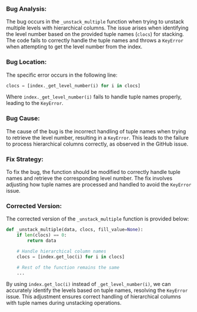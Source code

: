 ### Bug Analysis:
The bug occurs in the `_unstack_multiple` function when trying to unstack multiple levels with hierarchical columns. The issue arises when identifying the level number based on the provided tuple names (`clocs`) for stacking. The code fails to correctly handle the tuple names and throws a `KeyError` when attempting to get the level number from the index.

### Bug Location:
The specific error occurs in the following line:
```python
clocs = [index._get_level_number(i) for i in clocs]
```
Where `index._get_level_number(i)` fails to handle tuple names properly, leading to the `KeyError`.

### Bug Cause:
The cause of the bug is the incorrect handling of tuple names when trying to retrieve the level number, resulting in a `KeyError`. This leads to the failure to process hierarchical columns correctly, as observed in the GitHub issue.

### Fix Strategy:
To fix the bug, the function should be modified to correctly handle tuple names and retrieve the corresponding level number. The fix involves adjusting how tuple names are processed and handled to avoid the `KeyError` issue.

### Corrected Version:
The corrected version of the `_unstack_multiple` function is provided below:
```python
def _unstack_multiple(data, clocs, fill_value=None):
    if len(clocs) == 0:
        return data

    # Handle hierarchical column names
    clocs = [index.get_loc(i) for i in clocs]

    # Rest of the function remains the same
    ...
```

By using `index.get_loc(i)` instead of `_get_level_number(i)`, we can accurately identify the levels based on tuple names, resolving the `KeyError` issue. This adjustment ensures correct handling of hierarchical columns with tuple names during unstacking operations.